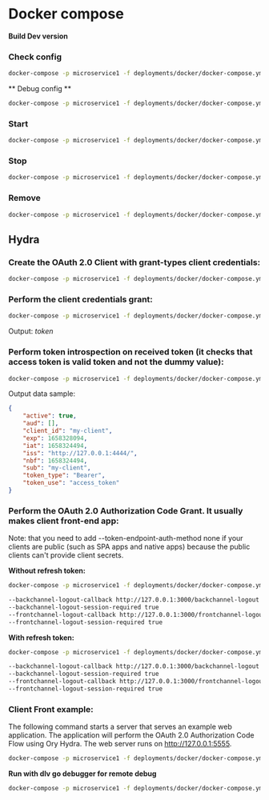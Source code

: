 # Docker compose
**Build Dev version**
### Check config
```bash
docker-compose -p microservice1 -f deployments/docker/docker-compose.yml -f service-account/deployments/service.yml -f service-account/deployments/postgresql.yml -f deployments/docker/hydra.yml -f deployments/docker/hydra-postgres.yml -f hydra/quickstart-debug.yml config
```

** Debug config **
```bash
docker-compose -p microservice1 -f deployments/docker/docker-compose.yml -f service-account/deployments/service.yml -f service-account/deployments/postgresql.yml -f deployments/docker/hydra.yml -f deployments/docker/hydra-postgres.yml -f hydra/quickstart-debug.yml -f deployments/docker/hydra-debug.yml config
```

### Start
```bash
docker-compose -p microservice1 -f deployments/docker/docker-compose.yml -f service-account/deployments/service.yml -f service-account/deployments/postgresql.yml -f deployments/docker/hydra.yml -f deployments/docker/hydra-postgres.yml -f hydra/quickstart-debug.yml up --build -d
```

### Stop
```bash
docker-compose -p microservice1 -f deployments/docker/docker-compose.yml -f service-account/deployments/service.yml -f service-account/deployments/postgresql.yml -f deployments/docker/hydra.yml -f deployments/docker/hydra-postgres.yml stop
```

### Remove
```bash
docker-compose -p microservice1 -f deployments/docker/docker-compose.yml -f service-account/deployments/service.yml -f service-account/deployments/postgresql.yml -f deployments/docker/hydra.yml -f deployments/docker/hydra-postgres.yml down
```

## Hydra
### Сreate the OAuth 2.0 Client with grant-types client credentials:
```bash
docker-compose -p microservice1 -f deployments/docker/docker-compose.yml -f service-account/deployments/service.yml -f service-account/deployments/postgresql.yml -f deployments/docker/hydra.yml -f deployments/docker/hydra-postgres.yml exec hydra hydra clients create --endpoint http://127.0.0.1:4445/ --id my-client --secret client-secret-service-account --grant-types client_credentials
```

### Perform the client credentials grant:
```bash
docker-compose -p microservice1 -f deployments/docker/docker-compose.yml -f service-account/deployments/service.yml -f service-account/deployments/postgresql.yml -f deployments/docker/hydra.yml -f deployments/docker/hydra-postgres.yml exec hydra hydra token client --endpoint http://127.0.0.1:4444/ --client-id my-client --client-secret client-secret-service-account
```

Output: $token$
### Perform token introspection on received token (it checks that access token is valid token and not the dummy value):
```bash
docker-compose -p microservice1 -f deployments/docker/docker-compose.yml -f service-account/deployments/service.yml -f service-account/deployments/postgresql.yml -f deployments/docker/hydra.yml -f deployments/docker/hydra-postgres.yml exec hydra hydra token introspect --endpoint http://127.0.0.1:4445/ $token$
```

Output data sample:
```json
{
    "active": true,
    "aud": [],
    "client_id": "my-client",
    "exp": 1658328094,
    "iat": 1658324494,
    "iss": "http://127.0.0.1:4444/",
    "nbf": 1658324494,
    "sub": "my-client",
    "token_type": "Bearer",
    "token_use": "access_token"
}
```

### Perform the OAuth 2.0 Authorization Code Grant. It usually makes client front-end app:
Note: that you need to add --token-endpoint-auth-method none if your clients are public (such as SPA apps and native apps) because the public clients can't provide client secrets.

**Without refresh token:**
```bash
docker-compose -p microservice1 -f deployments/docker/docker-compose.yml -f service-account/deployments/service.yml -f service-account/deployments/postgresql.yml -f deployments/docker/hydra.yml -f deployments/docker/hydra-postgres.yml exec hydra hydra clients create --endpoint http://127.0.0.1:4445 --id client-auth-code-service-account --secret client-secret-service-account --grant-types authorization_code --response-types code,id_token --scope openid,offline --callbacks http://127.0.0.1:5555/callback

--backchannel-logout-callback http://127.0.0.1:3000/backchannel-logout
--backchannel-logout-session-required true
--frontchannel-logout-callback http://127.0.0.1:3000/frontchannel-logout
--frontchannel-logout-session-required true
```

**With refresh token:**
```bash
docker-compose -p microservice1 -f deployments/docker/docker-compose.yml -f service-account/deployments/service.yml -f service-account/deployments/postgresql.yml -f deployments/docker/hydra.yml -f deployments/docker/hydra-postgres.yml exec hydra hydra clients create --endpoint http://127.0.0.1:4445 --id client-auth-code-service-account --secret client-secret-service-account --grant-types authorization_code,refresh_token --response-types code,id_token --scope openid,offline --callbacks http://127.0.0.1:5555/callback

--backchannel-logout-callback http://127.0.0.1:3000/backchannel-logout
--backchannel-logout-session-required true
--frontchannel-logout-callback http://127.0.0.1:3000/frontchannel-logout
--frontchannel-logout-session-required true
```

### Client Front example:
The following command starts a server that serves an example web application. The application will perform the OAuth 2.0 Authorization Code Flow using Ory Hydra. The web server runs on http://127.0.0.1:5555.
```bash
docker-compose -p microservice1 -f deployments/docker/docker-compose.yml -f service-account/deployments/service.yml -f service-account/deployments/postgresql.yml -f deployments/docker/hydra.yml -f deployments/docker/hydra-postgres.yml exec hydra hydra token user --client-id client-auth-code-service-account --client-secret client-secret-service-account --endpoint http://127.0.0.1:4444/ --port 5555 --scope openid,offline --no-shutdown true
```

**Run with dlv go debugger for remote debug**
```bash
docker-compose -p microservice1 -f deployments/docker/docker-compose.yml -f service-account/deployments/service.yml -f service-account/deployments/postgresql.yml -f deployments/docker/hydra.yml -f deployments/docker/hydra-postgres.yml -f hydra/quickstart-debug.yml exec hydra /dlv --listen=:40001 --headless=true --api-version=2 exec /usr/bin/hydra -- token user --client-id client-auth-code-service-account --client-secret client-secret-service-account --endpoint http://127.0.0.1:4444/ --port 5555 --scope openid,offline --no-shutdown true
```